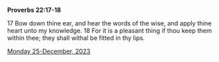 **Proverbs 22:17-18**

17 Bow down thine ear, and hear the words of the wise, and apply thine heart unto my knowledge. 18 For it is a pleasant thing if thou keep them within thee; they shall withal be fitted in thy lips.

[Monday 25-December, 2023](https://getbible.life/kjv/Proverbs/22/17-18)
